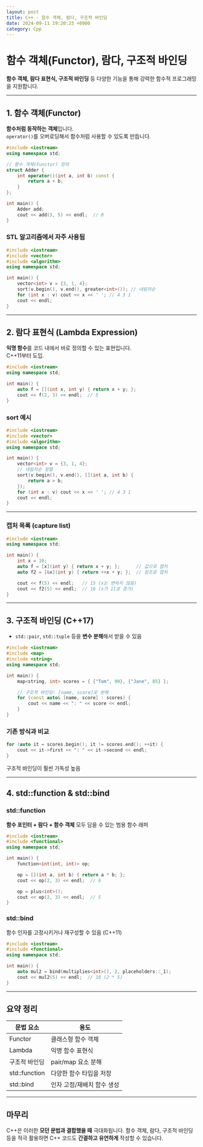 ```yaml
---
layout: post
title: C++ - 함수 객체, 람다, 구조적 바인딩
date: 2024-09-11 19:20:23 +0900
category: Cpp
---
```

# 함수 객체(Functor), 람다, 구조적 바인딩

**함수 객체, 람다 표현식, 구조적 바인딩** 등 다양한 기능을 통해 강력한 함수적 프로그래밍을 지원합니다.

---

## 1. 함수 객체(Functor)

**함수처럼 동작하는 객체**입니다.  
`operator()`를 오버로딩해서 함수처럼 사용할 수 있도록 만듭니다.

```cpp
#include <iostream>
using namespace std;

// 함수 객체(Functor) 정의
struct Adder {
    int operator()(int a, int b) const {
        return a + b;
    }
};

int main() {
    Adder add;
    cout << add(3, 5) << endl;  // 8
}
```

### STL 알고리즘에서 자주 사용됨

```cpp
#include <iostream>
#include <vector>
#include <algorithm>
using namespace std;

int main() {
    vector<int> v = {3, 1, 4};
    sort(v.begin(), v.end(), greater<int>()); // 내림차순
    for (int x : v) cout << x << ' '; // 4 3 1
    cout << endl;
}
```

---

## 2. 람다 표현식 (Lambda Expression)

**익명 함수**를 코드 내에서 바로 정의할 수 있는 표현입니다.  
C++11부터 도입.

```cpp
#include <iostream>
using namespace std;

int main() {
    auto f = [](int x, int y) { return x + y; };
    cout << f(2, 3) << endl;  // 5
}
```

### sort 예시

```cpp
#include <iostream>
#include <vector>
#include <algorithm>
using namespace std;

int main() {
    vector<int> v = {3, 1, 4};
    // 내림차순 정렬
    sort(v.begin(), v.end(), [](int a, int b) {
        return a > b;
    });
    for (int x : v) cout << x << ' '; // 4 3 1
    cout << endl;
}
```

---

### 캡처 목록 (capture list)

```cpp
#include <iostream>
using namespace std;

int main() {
    int x = 10;
    auto f = [x](int y) { return x + y; };      // 값으로 캡처
    auto f2 = [&x](int y) { return ++x + y; };  // 참조로 캡처

    cout << f(5) << endl;   // 15 (x는 변하지 않음)
    cout << f2(5) << endl;  // 16 (x가 11로 증가)
}
```

---

## 3. 구조적 바인딩 (C++17)

- `std::pair`, `std::tuple` 등을 **변수 분해**해서 받을 수 있음

```cpp
#include <iostream>
#include <map>
#include <string>
using namespace std;

int main() {
    map<string, int> scores = { {"Tom", 90}, {"Jane", 85} };

    // 구조적 바인딩: [name, score]로 분해
    for (const auto& [name, score] : scores) {
        cout << name << ": " << score << endl;
    }
}
```

### 기존 방식과 비교

```cpp
for (auto it = scores.begin(); it != scores.end(); ++it) {
    cout << it->first << ": " << it->second << endl;
}
```

구조적 바인딩이 훨씬 가독성 높음

---

## 4. std::function & std::bind

### std::function

**함수 포인터 + 람다 + 함수 객체** 모두 담을 수 있는 범용 함수 래퍼

```cpp
#include <iostream>
#include <functional>
using namespace std;

int main() {
    function<int(int, int)> op;

    op = [](int a, int b) { return a * b; };
    cout << op(2, 3) << endl;  // 6

    op = plus<int>();
    cout << op(2, 3) << endl;  // 5
}
```

### std::bind

함수 인자를 고정시키거나 재구성할 수 있음 (C++11)

```cpp
#include <iostream>
#include <functional>
using namespace std;

int main() {
    auto mul2 = bind(multiplies<int>(), 2, placeholders::_1);
    cout << mul2(5) << endl;  // 10 (2 * 5)
}
```

---

## 요약 정리

| 문법 요소         | 용도 |
|------------------|------|
| Functor           | 클래스형 함수 객체 |
| Lambda            | 익명 함수 표현식 |
| 구조적 바인딩     | pair/map 요소 분해 |
| std::function     | 다양한 함수 타입을 저장 |
| std::bind         | 인자 고정/재배치 함수 생성 |

---

## 마무리

C++은 이러한 **모던 문법과 결합했을 때** 극대화됩니다. 함수 객체, 람다, 구조적 바인딩 등을 적극 활용하면 C++ 코드도 **간결하고 유연하게** 작성할 수 있습니다.